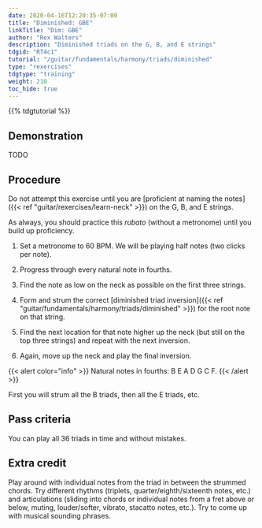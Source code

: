 ```yaml
---
date: 2020-04-16T12:20:35-07:00
title: "Diminished: GBE"
linkTitle: "Dim: GBE"
author: "Rex Walters"
description: "Diminished triads on the G, B, and E strings"
tdgid: "RT4c1"
tutorial: "/guitar/fundamentals/harmony/triads/diminished"
type: "rexercises"
tdgtype: "training"
weight: 210
toc_hide: true
---
```


{{% tdgtutorial %}}

## Demonstration

TODO

## Procedure

Do not attempt this exercise until you are [proficient at naming the notes]({{< ref "guitar/rexercises/learn-neck" >}}) on the G, B, and E strings.

As always, you should practice this *rubato* (without a metronome) until you build up proficiency.

1. Set a metronome to 60 BPM. We will be playing half notes (two clicks per note).

2. Progress through every natural note in fourths.

  1. Find the note as low on the neck as possible on the first three strings.
  2. Form and strum the correct [diminished triad inversion]({{< ref "guitar/fundamentals/harmony/triads/diminished" >}}) for the root note on that string.
  3. Find the next location for that note higher up the neck (but still on the top three strings) and repeat with the next inversion.
  4. Again, move up the neck and play the final inversion.

{{< alert color="info" >}}
Natural notes in fourths: B E A D G C F.
{{< /alert >}}

First you will strum all the B triads, then all the E triads, etc.

## Pass criteria

You can play all 36 triads in time and without mistakes.

## Extra credit

Play around with individual notes from the triad in between the strummed chords. Try different rhythms (triplets, quarter/eighth/sixteenth notes, etc.) and articulations (sliding into chords or individual notes from a fret above or below, muting, louder/softer, vibrato, stacatto notes, etc.). Try to come up with musical sounding phrases.
